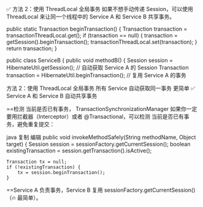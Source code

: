 


✅ 方法 2：使用 ThreadLocal 全局事务
如果不想手动传递 Session，可以使用 ThreadLocal 来让同一个线程中的 Service A 和 Service B 共享事务。


public static Transaction beginTransaction() {
Transaction transaction = transactionThreadLocal.get();
if (transaction == null) {
transaction = getSession().beginTransaction();
transactionThreadLocal.set(transaction);
}
return transaction;
}



public class ServiceB {
public void methodB() {
Session session = HibernateUtil.getSession();  // 自动获取 Service A 的 Session
Transaction transaction = HibernateUtil.beginTransaction();  // 复用 Service A 的事务



方法 2：使用 ThreadLocal 全局事务	所有 Service 自动获取同一事务	更简单	✅ Service A 和 Service B 自动共享事务


==检测 当前是否已有事务，
TransactionSynchronizationManager
如果你一定要用拦截器（Interceptor）或者 @Transactional，可以检测 当前是否已有事务，避免重复提交：

java
复制
编辑
public void invokeMethodSafely(String methodName, Object target) {
Session session = sessionFactory.getCurrentSession();
boolean existingTransaction = session.getTransaction().isActive();

    Transaction tx = null;
    if (!existingTransaction) {
        tx = session.beginTransaction();
    }

==Service A 负责事务，Service B 复用 sessionFactory.getCurrentSession()（🔥 最简单）。